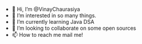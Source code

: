 - 👋 Hi, I’m @VinayChaurasiya
- 👀 I’m interested in so many things.
- 🌱 I’m currently learning Java DSA
- 💞️ I’m looking to collaborate on some open sources
- 📫 How to reach me mail me!

<!---
VinayChaurasiyaA/VinayChaurasiyaA is a ✨ special ✨ repository because its `README.md` (this file) appears on your GitHub profile.
You can click the Preview link to take a look at your changes.
--->
